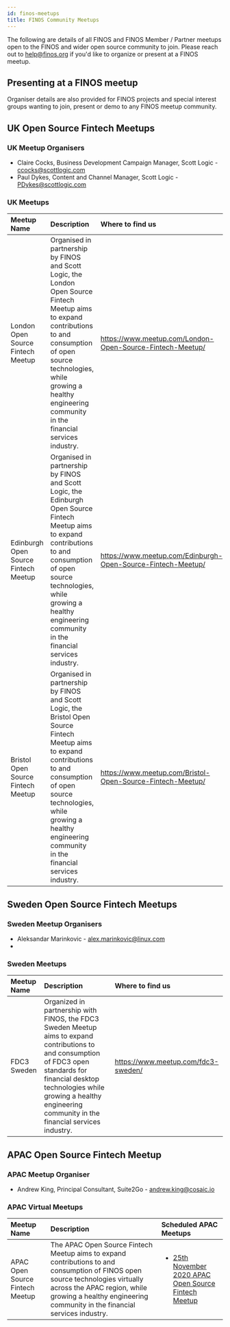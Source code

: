 ```yaml
---
id: finos-meetups
title: FINOS Community Meetups
---
```


The following are details of all FINOS and FINOS Member / Partner meetups open to the FINOS and wider open source community to join. Please reach out to help@finos.org if you'd like to organize or present at a FINOS meetup.

## Presenting at a FINOS meetup

Organiser details are also provided for FINOS projects and special interest groups wanting to join, present or demo to any FINOS meetup community.

## UK Open Source Fintech Meetups

### UK Meetup Organisers

- Claire Cocks, Business Development Campaign Manager, Scott Logic - ccocks@scottlogic.com
- Paul Dykes, Content and Channel Manager, Scott Logic - PDykes@scottlogic.com

### UK Meetups

| Meetup Name                          | Description                                                                                                                                                                                                                                                | Where to find us                                             |
| :----------------------------------- | :--------------------------------------------------------------------------------------------------------------------------------------------------------------------------------------------------------------------------------------------------------- | :----------------------------------------------------------- |
| London Open Source Fintech Meetup    | Organised in partnership by FINOS and Scott Logic, the London Open Source Fintech Meetup aims to expand contributions to and consumption of open source technologies, while growing a healthy engineering community in the financial services industry.    | https://www.meetup.com/London-Open-Source-Fintech-Meetup/    |
| Edinburgh Open Source Fintech Meetup | Organised in partnership by FINOS and Scott Logic, the Edinburgh Open Source Fintech Meetup aims to expand contributions to and consumption of open source technologies, while growing a healthy engineering community in the financial services industry. | https://www.meetup.com/Edinburgh-Open-Source-Fintech-Meetup/ |
| Bristol Open Source Fintech Meetup   | Organised in partnership by FINOS and Scott Logic, the Bristol Open Source Fintech Meetup aims to expand contributions to and consumption of open source technologies, while growing a healthy engineering community in the financial services industry.   | https://www.meetup.com/Bristol-Open-Source-Fintech-Meetup/   |

## Sweden Open Source Fintech Meetups

### Sweden Meetup Organisers

- Aleksandar Marinkovic - alex.marinkovic@linux.com
- 
### Sweden Meetups

| Meetup Name                          | Description                                                                                                                                                                                                                                                | Where to find us                                             |
| :----------------------------------- | :--------------------------------------------------------------------------------------------------------------------------------------------------------------------------------------------------------------------------------------------------------- | :----------------------------------------------------------- |
| FDC3 Sweden   |Organized in partnership with FINOS, the FDC3 Sweden Meetup aims to expand contributions to and consumption of FDC3 open standards for financial desktop technologies while growing a healthy engineering community in the financial services industry.    | https://www.meetup.com/fdc3-sweden/    |

## APAC Open Source Fintech Meetup

### APAC Meetup Organiser

- Andrew King, Principal Consultant, Suite2Go - andrew.king@cosaic.io

### APAC Virtual Meetups

| Meetup Name                     | Description                                                                                                                                                                                                                               | Scheduled APAC Meetups                                                                                                                                            |
| :------------------------------ | :---------------------------------------------------------------------------------------------------------------------------------------------------------------------------------------------------------------------------------------- | :---------------------------------------------------------------------------------------------------------------------------------------------------------------- |
| APAC Open Source Fintech Meetup | The APAC Open Source Fintech Meetup aims to expand contributions to and consumption of FINOS open source technologies virtually across the APAC region, while growing a healthy engineering community in the financial services industry. | <ul><li><a href="https://www.finos.org/hosted-events/2020-11-25-apac-open-source-fintech-meetup">25th November 2020 APAC Open Source Fintech Meetup</a></li></ul> |
